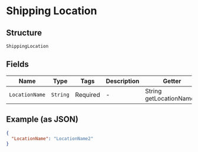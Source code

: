 
# Shipping Location

## Structure

`ShippingLocation`

## Fields

| Name | Type | Tags | Description | Getter | Setter |
|  --- | --- | --- | --- | --- | --- |
| `LocationName` | `String` | Required | - | String getLocationName() | setLocationName(String locationName) |

## Example (as JSON)

```json
{
  "LocationName": "LocationName2"
}
```

